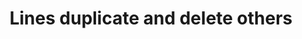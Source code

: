 ---
title: 'Lines duplicate and delete others'
redirect_to:
  - 'https://discuss.pencil2d.org/t/lines-duplicate-and-delete-others/918'
---